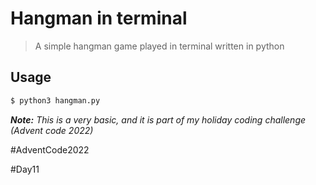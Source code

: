 # Hangman in terminal

> A simple hangman game played in terminal written in python

## Usage

```bash
$ python3 hangman.py
```

<i>**Note:** This is a very basic, and it is part of my holiday coding challenge (Advent code 2022)</i>

#AdventCode2022

#Day11
